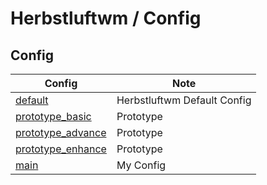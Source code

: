 
# Herbstluftwm / Config

## Config

| Config | Note |
| --- | --- |
| [default](default) | Herbstluftwm Default Config |
| [prototype_basic](prototype_basic) | Prototype |
| [prototype_advance](prototype_advance) | Prototype |
| [prototype_enhance](prototype_enhance) | Prototype |
| [main](main) | My Config |
